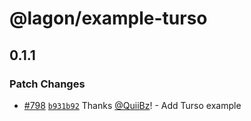 # @lagon/example-turso

## 0.1.1

### Patch Changes

- [#798](https://github.com/lagonapp/lagon/pull/798) [`b931b92`](https://github.com/lagonapp/lagon/commit/b931b92c4aae5e809ab99438fa3b0338521ed62e) Thanks [@QuiiBz](https://github.com/QuiiBz)! - Add Turso example
